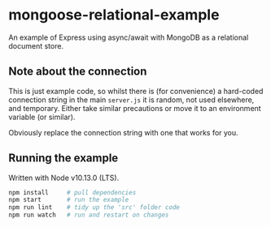 # mongoose-relational-example

An example of Express using async/await with MongoDB as a relational document store.

## Note about the connection

This is just example code, so whilst there is (for convenience) a hard-coded connection string in the main ```server.js``` it is random, not used elsewhere, and temporary.
Either take similar precautions or move it to an environment variable (or similar).

Obviously replace the connection string with one that works for you.

## Running the example

Written with Node v10.13.0 (LTS).

``` sh
npm install     # pull dependencies
npm start       # run the example
npm run lint    # tidy up the 'src' folder code
npm run watch   # run and restart on changes
```

